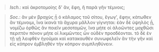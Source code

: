 

>  *Isch.*: καὶ ἀκροτομοίης δ' ἄν, ἔφη, ἢ παρὰ γῆν τέμνοις;



>  *Soc.*: ἂν μὲν βραχὺς ᾖ ὁ κάλαμος τοῦ σίτου, ἔγωγ', ἔφην, κάτωθεν ἂν τέμνοιμι, ἵνα ἱκανὰ τὰ ἄχυρα μᾶλλον γίγνηται: ἐὰν δὲ ὑψηλὸς ᾖ, νομίζω ὀρθῶς ἂν ποιεῖν μεσοτομῶν, ἵνα μήτε οἱ ἁλοῶντες μοχθῶσι περιττὸν πόνον μήτε οἱ λικμῶντες ὧν οὐδὲν προσδέονται. τὸ δὲ ἐν τῇ γῇ λειφθὲν ἡγοῦμαι καὶ κατακαυθὲν συνωφελεῖν ἂν τὴν γῆν καὶ εἰς κόπρον ἐμβληθὲν τὴν κόπρον συμπληθύνειν.